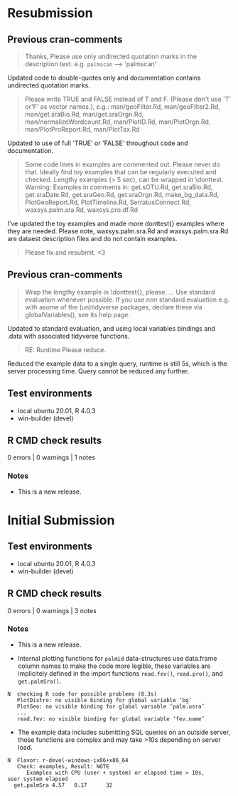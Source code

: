 # Resubmission

## Previous cran-comments

> Thanks, Please use only undirected quotation marks in the description text. e.g. `palmscan` --> 'palmscan'

Updated code to double-quotes only and documentation contains undirected quotation marks.

> Please write TRUE and FALSE instead of T and F. (Please don't use 'T' or'F' as vector names.), e.g.:
>  man/geoFilter.Rd, man/geoFilter2.Rd, man/get.sraBio.Rd, man/get.sraOrgn.Rd, man/normalizeWordcount.Rd, man/PlotID.Rd, man/PlotOrgn.Rd, man/PlotProReport.Rd, man/PlotTax.Rd

Updated to use of full 'TRUE' or 'FALSE' throughout code and documentation.

> Some code lines in examples are commented out. Please never do that. Ideally find toy examples that can be regularly executed and checked. Lengthy examples (> 5 sec), can be wrapped in \donttest. Warning: Examples in comments in:
> get.sOTU.Rd, get.sraBio.Rd, get.sraDate.Rd, get.sraGeo.Rd, get.sraOrgn.Rd, make_bg_data.Rd, PlotGeoReport.Rd, PlotTimeline.Rd, SerratusConnect.Rd, waxsys.palm.sra.Rd, waxsys.pro.df.Rd

I've updated the toy examples and made more donttest{} examples where they are needed. Please note, waxsys.palm.sra.Rd and waxsys.palm.sra.Rd are dataest description files and do not contain examples.

> Please fix and resubmit.
<3

## Previous cran-comments

> Wrap the lengthy example in \donttest{}, please.
...
> Use standard evaluation whenever possible.
> If you use non standard evaluation e.g. with asome of the (un)tidyverse packages, declare these via globalVariables(), see its help page.

Updated to standard evaluation, and using local variables bindings and .data with associated tidyverse functions.

> RE: Runtime
> Please reduce.

Reduced the example data to a single query, runtime is still 5s, which is the server processing time. Query cannot be reduced any further.

## Test environments
* local ubuntu 20.01, R 4.0.3
* win-builder (devel)

## R CMD check results

0 errors | 0 warnings | 1 notes

### Notes
* This is a new release.

# Initial Submission

## Test environments
* local ubuntu 20.01, R 4.0.3
* win-builder (devel)

## R CMD check results

0 errors | 0 warnings | 3 notes

### Notes
* This is a new release.

* Internal plotting functions for `palmid` data-structures use data.frame column names to make the code more legible, these variables are implicitely defined in the import functions `read.fev()`, `read.pro()`, and `get.palmSra()`.

```
N  checking R code for possible problems (8.3s)
   PlotDistro: no visible binding for global variable ‘bg’
   PlotGeo: no visible binding for global variable ‘palm.usra’
   ...
   read.fev: no visible binding for global variable ‘fev.name’

```

* The example data includes submitting SQL queries on an outside server, those functions are complex and may take >10s depending on server load.

```
N  Flavor: r-devel-windows-ix86+x86_64
   Check: examples, Result: NOTE
      Examples with CPU (user + system) or elapsed time > 10s,        user system elapsed
  get.palmSra 4.57   0.17      32

```